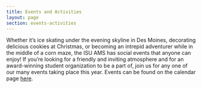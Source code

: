 ```yaml
---
title: Events and Activities
layout: page
section: events-activities
---
```


Whether it’s ice skating under the evening skyline in Des Moines, decorating delicious cookies at Christmas, or becoming an intrepid adventurer while in the middle of a corn maze, the ISU AMS has social events that anyone can enjoy! If you’re looking for a friendly and inviting atmosphere and for an award-winning student organization to be a part of, join us for any one of our many events taking place this year. Events can be found on the calendar page <a href="https://outlook.office365.com/owa/calendar/221478f110c9428ea1e095c087a752ad@iastate.edu/26fd8cdc177146f7978be8f979e442e015921619933973768444/calendar.html">here</a>.
